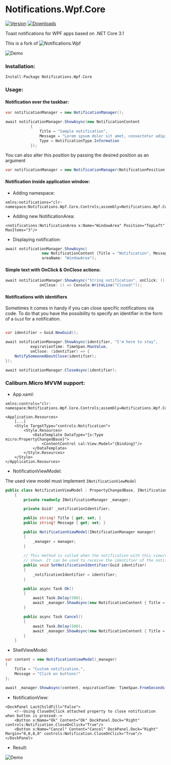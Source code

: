 # Notifications.Wpf.Core

[![Version](https://img.shields.io/nuget/v/Notifications.Wpf.Core.svg)](https://www.nuget.org/packages/Notifications.Wpf.Core)  [![Downloads](https://img.shields.io/nuget/dt/Notifications.Wpf.Core.svg)](https://www.nuget.org/packages/Notifications.Wpf.Core)

Toast notifications for WPF apps based on .NET Core 3.1  

This is a fork of ![Notifications.Wpf](https://github.com/Federerer/Notifications.Wpf)

![Demo](https://i.imgur.com/UvYIVFV.gif)

### Installation:
```
Install-Package Notifications.Wpf.Core
```
### Usage:

#### Notification over the taskbar:
```C#
var notificationManager = new NotificationManager();

await notificationManager.ShowAsync(new NotificationContent
           {
               Title = "Sample notification",
               Message = "Lorem ipsum dolor sit amet, consectetur adipiscing elit.",
               Type = NotificationType.Information
           });
```

You can also alter this position by passing the desired position as an argument

```C#
var notificationManager = new NotificationManager(NotificationPosition.TopRight);
```

#### Notification inside application window:
- Adding namespace:
```XAML
xmlns:notifications="clr-namespace:Notifications.Wpf.Core.Controls;assembly=Notifications.Wpf.Core"
```
- Adding new NotificationArea:
```XAML
<notifications:NotificationArea x:Name="WindowArea" Position="TopLeft" MaxItems="3"/>
```
- Displaying notification:
```C#
await notificationManager.ShowAsync(
                new NotificationContent {Title = "Notification", Message = "Notification in window!"},
                areaName: "WindowArea");
```

#### Simple text with OnClick & OnClose actions:
```C#
await notificationManager.ShowAsync("String notification", onClick: () => Console.WriteLine("Click"),
               onClose: () => Console.WriteLine("Closed!"));
```

#### Notifications with identifiers

Sometimes it comes in handy if you can close specific notifications via code. To do that you have the possibility to specify an identifier in the form of a `Guid` for a notification.

```C#

var identifier = Guid.NewGuid(); 

await notificationManager.ShowAsync(identifier, "I'm here to stay", 
           expirationTime: TimeSpan.MaxValue, 
           onClose: (identifier) => {
    NotifySomeoneAboutClose(identifier);
});

await notificationManager.CloseAsync(identifier);
```


### Caliburn.Micro MVVM support:
- App.xaml:
```XAML
xmlns:controls="clr-namespace:Notifications.Wpf.Core.Controls;assembly=Notifications.Wpf.Core"

<Application.Resources>
    [...]
    <Style TargetType="controls:Notification">
        <Style.Resources>
            <DataTemplate DataType="{x:Type micro:PropertyChangedBase}">
                <ContentControl cal:View.Model="{Binding}"/>
            </DataTemplate>
        </Style.Resources>
    </Style>
</Application.Resources>
```
- NotificationViewModel:

The used view model must implement `INotificationViewModel`

```C#
public class NotificationViewModel : PropertyChangedBase, INotificationViewModel
    {
        private readonly INotificationManager _manager;

        private Guid? _notificationIdentifier;

        public string? Title { get; set; }
        public string? Message { get; set; }

        public NotificationViewModel(INotificationManager manager)
        {
            _manager = manager;
        }
        
        // This method is called when the notification with this view/view model is
        // shown. It can be used to receive the identifier of the notification
        public void SetNotificationIdentifier(Guid identifier)
        {
            _notificationIdentifier = identifier;
        }

        public async Task Ok()
        {
            await Task.Delay(500);
            await _manager.ShowAsync(new NotificationContent { Title = "Success!", Message = "Ok button was clicked.", Type = NotificationType.Success });
        }

        public async Task Cancel()
        {
            await Task.Delay(500);
            await _manager.ShowAsync(new NotificationContent { Title = "Error!", Message = "Cancel button was clicked!", Type = NotificationType.Error });
        }
    }
```

- ShellViewModel:
```C#
var content = new NotificationViewModel(_manager)
{
    Title = "Custom notification.",
    Message = "Click on buttons!"
};

await _manager.ShowAsync(content, expirationTime: TimeSpan.FromSeconds(30));
```
- NotificationView:
```XAML
<DockPanel LastChildFill="False">
    <!--Using CloseOnClick attached property to close notification when button is pressed-->
    <Button x:Name="Ok" Content="Ok" DockPanel.Dock="Right" controls:Notification.CloseOnClick="True"/>
    <Button x:Name="Cancel" Content="Cancel" DockPanel.Dock="Right" Margin="0,0,8,0" controls:Notification.CloseOnClick="True"/>
</DockPanel>
```
- Result:

![Demo](https://i.imgur.com/G1ZU2ID.gif)
